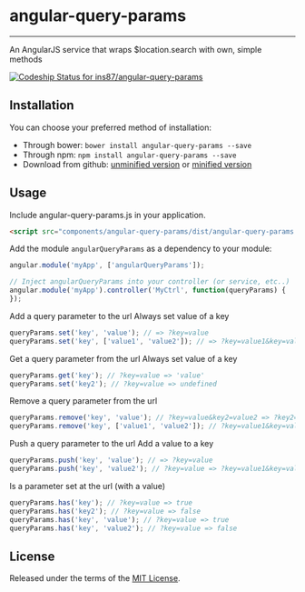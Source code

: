 # angular-query-params
-----------

An AngularJS service that wraps $location.search with own, simple methods

[![Codeship Status for ins87/angular-query-params](https://www.codeship.io/projects/188c6a90-20f6-0133-385e-5ae45cb2c8e5/status?branch=master)](https://www.codeship.io/projects/95752)


Installation
------------
You can choose your preferred method of installation:
* Through bower: `bower install angular-query-params --save`
* Through npm: `npm install angular-query-params --save`
* Download from github: [unminified version](https://raw.github.com/ins87/angular-query-params/master/dist/angular-query-params.js) or [minified version](https://raw.github.com/ins87/angular-query-params/master/dist/angular-query-params.min.js)

Usage
-----
Include angular-query-params.js in your application.

```html
<script src="components/angular-query-params/dist/angular-query-params.js"></script>
```

Add the module `angularQueryParams` as a dependency to your module:

```js
angular.module('myApp', ['angularQueryParams']);

// Inject angularQueryParams into your controller (or service, etc..)
angular.module('myApp').controller('MyCtrl', function(queryParams) {
});
```

Add a query parameter to the url
Always set value of a key
```js
queryParams.set('key', 'value'); // => ?key=value
queryParams.set('key', ['value1', 'value2']); // => ?key=value1&key=value2
```

Get a query parameter from the url
Always set value of a key
```js
queryParams.get('key'); // ?key=value => 'value'
queryParams.set('key2'); // ?key=value => undefined
```

Remove a query parameter from the url
```js
queryParams.remove('key', 'value'); // ?key=value&key2=value2 => ?key2=value2 , ?key=value&key=value2 => ?key=value
queryParams.remove('key', ['value1', 'value2']); // ?key=value1&key=value2&key=value3 => ?key=value3
```

Push a query parameter to the url
Add a value to a key
```js
queryParams.push('key', 'value'); // => ?key=value
queryParams.push('key', 'value2'); // ?key=value => ?key=value1&key=value2
```

Is a parameter set at the url (with a value)
```js
queryParams.has('key'); // ?key=value => true
queryParams.has('key2'); // ?key=value => false
queryParams.has('key', 'value'); // ?key=value => true
queryParams.has('key', 'value2'); // ?key=value => false
```


License
-------
Released under the terms of the [MIT License](LICENSE).
